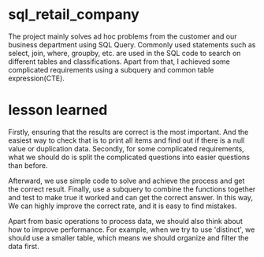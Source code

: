# sql_retail_company
The project mainly solves ad hoc problems from the customer and our business department using SQL Query.
Commonly used statements such as select, join, where, groupby, etc. are used in the SQL code to search on different tables and classifications.
Apart from that, I achieved some complicated requirements using a subquery and common table expression(CTE). 


# lesson learned

Firstly, ensuring that the results are correct is the most important. And the easiest way to check that is to print all items and find out if there is a null value or duplication data. Secondly, for some complicated requirements, what we should do is split the complicated questions into easier questions than before. 

Afterward, we use simple code to solve and achieve the process and get the correct result. Finally, use a subquery to combine the functions together and test to make true it worked and can get the correct answer. In this way, We can highly improve the correct rate, and it is easy to find mistakes. 

Apart from basic operations to process data, we should also think about how to improve performance. For example, when we try to use 'distinct', we should use a smaller table, which means we should organize and filter the data first. 
